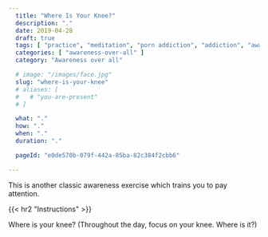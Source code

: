 ```yaml
---
  title: "Where Is Your Knee?"
  description: "."
  date: 2019-04-28
  draft: true
  tags: [ "practice", "meditation", "porn addiction", "addiction", "awareness", "awareness exercises", "perspective", "nofap", "neverfap", "neverfap deluxe" ]
  categories: [ "awareness-over-all" ]
  category: "Awareness over all"

  # image: "/images/face.jpg"
  slug: "where-is-your-knee"
  # aliases: [
  #   # "you-are-present"
  # ]

  what: "."
  how: "."
  when: "."
  duration: "."

  pageId: "e0de570b-079f-442a-85ba-82c384f2cbb6"

---
```


This is another classic awareness exercise which trains you to pay attention.

{{< hr2 "Instructions" >}}


Where is your knee? (Throughout the day, focus on your knee. Where is it?) 


<!-- 
{{< hr2 "Additional Resources" >}}  -->

<!-- maybe link to other  -->

